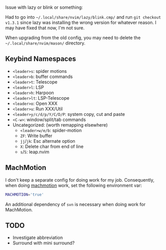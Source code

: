 Issue with lazy or blink or something:

Had to go into `~/.local/share/nvim/lazy/blink.cmp/` and run `git checkout v1.3.1`
since lazy was installing the wrong version for whatever reason.
I may have fixed that now, I'm not sure.

When upgrading from the old config, you may need to delete the `~/.local/share/nvim/mason/` directory.

## Keybind Namespaces

- `<leader>s`: spider motions
- `<leader>b`: buffer commands
- `<leader>t`: Telescope
- `<leader>l`: LSP
- `<leader>h`: Harpoon
- `<leader>lt`: LSP-Telescope
- `<leader>o`: Open XXX
- `<leader>u`: Run XXX/Util
- `<leader>y/c/d/p/Y/C/D/P`: system copy, cut and paste
- `<C-w>`: window/split/tab commands
- Uncategorized: (worth remapping elsewhere)
    - `<leader>w/e/b`: spider-motion
    - `ZF`: Write buffer
    - `jj`/`jk`: Esc alternate option
    - `X`: Delete char from end of line
    - `s`/`S`: leap.nvim

## MachMotion

I don't keep a separate config for doing work for my job.
Consequently, when doing [machmotion](<https://machmotion.com>) work, set the following environment var:

```bash
MACHMOTION='true'
```

An additional dependency of `svn` is necessary when doing work for MachMotion.

## TODO

- Investigate abbreviation
- Surround with mini surround?
